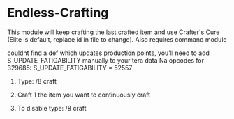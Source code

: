 # Endless-Crafting

This module will keep crafting the last crafted item and use Crafter's Cure (Elite is default, replace id in file to change). 
Also requires command module

couldnt find a def which updates production points, you'll need to add S_UPDATE_FATIGABILITY manually to your tera data
Na opcodes for 329685:
S_UPDATE_FATIGABILITY = 52557 

1. Type: /8 craft

2. Craft 1 the item you want to continuously craft

3. To disable type: /8 craft
